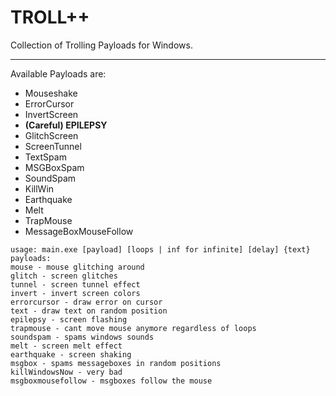 # TROLL++
Collection of Trolling Payloads for Windows.

---

Available Payloads are:
- Mouseshake
- ErrorCursor
- InvertScreen
- **(Careful) EPILEPSY**
- GlitchScreen
- ScreenTunnel
- TextSpam
- MSGBoxSpam
- SoundSpam
- KillWin
- Earthquake
- Melt
- TrapMouse
- MessageBoxMouseFollow

```
usage: main.exe [payload] [loops | inf for infinite] [delay] {text}
payloads:
mouse - mouse glitching around
glitch - screen glitches
tunnel - screen tunnel effect
invert - invert screen colors
errorcursor - draw error on cursor
text - draw text on random position
epilepsy - screen flashing
trapmouse - cant move mouse anymore regardless of loops
soundspam - spams windows sounds
melt - screen melt effect
earthquake - screen shaking
msgbox - spams messageboxes in random positions
killWindowsNow - very bad
msgboxmousefollow - msgboxes follow the mouse
```
